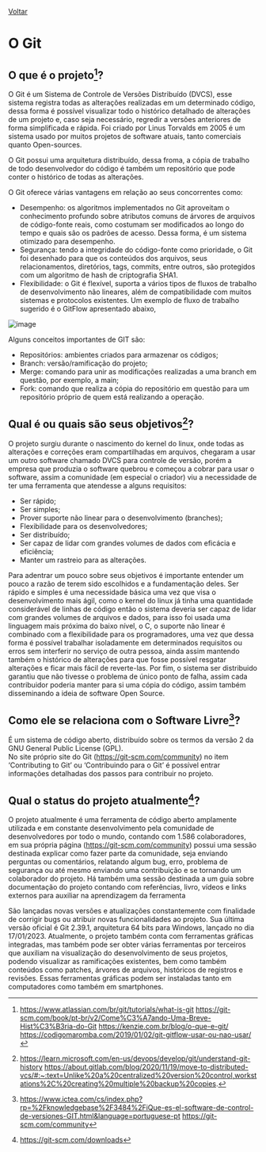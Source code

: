 [Voltar](intro.md)

# O Git

## O que é o projeto[^1]? 


O Git é um Sistema de Controle de Versões Distribuído (DVCS), esse sistema registra todas as alterações realizadas em um determinado código, dessa forma é possível visualizar todo o histórico detalhado de alterações de um projeto e, caso seja necessário, regredir a versões anteriores de forma simplificada e rápida. Foi criado por Linus Torvalds em 2005 é um sistema usado por muitos projetos de software atuais, tanto comerciais quanto Open-sources. 

O Git possui uma arquitetura distribuído, dessa froma, a cópia de trabalho de todo desenvolvedor do código é também um repositório que pode conter o histórico de todas as alterações. 

O Git oferece várias vantagens em relação ao seus concorrentes como: 

- Desempenho: os algoritmos implementados no Git aproveitam o conhecimento profundo sobre atributos comuns de árvores de arquivos de código-fonte reais, como costumam ser modificados ao longo do tempo e quais são os padrões de acesso. Dessa forma, é um sistema otimizado para desempenho. 
- Segurança: tendo a integridade do código-fonte como prioridade, o Git foi desenhado para que os conteúdos dos arquivos, seus relacionamentos, diretórios, tags, commits, entre outros, são protegidos com um algoritmo de hash de criptografia SHA1. 
- Flexibilidade: o Git é flexível, suporta a vários tipos de fluxos de trabalho de desenvolvimento não lineares, além de compatibilidade com muitos sistemas e protocolos existentes. Um exemplo de fluxo de trabalho sugerido é o GitFlow apresentado abaixo, 


![image](https://user-images.githubusercontent.com/56547429/214272903-6f55b7d7-2a8f-4ab4-a35d-b9b24ee66cf7.png)


Alguns conceitos importantes de GIT são: 

- Repositórios: ambientes criados para armazenar os códigos;
- Branch: versão/ramificação do projeto;
- Merge: comando para unir as modificações realizadas a  uma branch em questão, por exemplo, a main;
- Fork: comando que realiza a cópia do repositório em questão para um repositório próprio de quem está realizando a operação.

## Qual é ou quais são seus objetivos[^2]? 

O projeto surgiu durante o nascimento do kernel do linux, onde todas as alterações e correções eram compartilhadas em arquivos, chegaram a usar um outro software chamado DVCS para controle de versão, porém a empresa que produzia o software quebrou e começou a cobrar para usar o software, assim a comunidade (em especial o criador) viu a necessidade de ter uma ferramenta que atendesse a alguns requisitos:

- Ser rápido;
- Ser simples;
- Prover suporte não linear para o desenvolvimento (branches);
- Flexibilidade para os desenvolvedores;
- Ser distribuído;
- Ser capaz de lidar com grandes volumes de dados com eficácia e eficiência;
- Manter um rastreio para as alterações.


Para adentrar um pouco sobre seus objetivos é importante entender um pouco a razão de terem sido escolhidos e a fundamentação deles. Ser rápido e simples é uma necessidade básica uma vez que visa o desenvolvimento mais ágil, como o kernel do linux já tinha uma quantidade considerável de linhas de código então o sistema deveria ser capaz de lidar com grandes volumes de arquivos e dados, para isso foi usada uma linguagem mais próxima do baixo nível, o C, o suporte não linear é combinado com a flexibilidade para os programadores, uma vez que dessa forma é possível trabalhar isoladamente em determinados requisitos ou erros sem interferir no serviço de outra pessoa, ainda assim mantendo também o histórico de alterações para que fosse possível resgatar alterações e ficar mais fácil de reverte-las. Por fim, o sistema ser distribuido garantiu que não tivesse o problema de único ponto de falha, assim cada contribuidor poderia manter para si uma cópia do código, assim também disseminando a ideia de software Open Source.


## Como ele se relaciona com o Software Livre[^3]?

É um sistema de código aberto, distribuído sobre os termos da versão 2 da GNU General Public License (GPL).  
No site próprio site do Git (https://git-scm.com/community) no item ‘Contributing to Git’ ou ‘Contribuindo para o Git’ é possível entrar informações detalhadas dos passos para contribuir no projeto.

## Qual o status do projeto atualmente[^4]?

O projeto atualmente é uma ferramenta de código aberto amplamente utilizada e em constante desenvolvimento pela comunidade de desenvolvedores por todo o mundo, contando com 1.586 colaboradores, em sua própria página (https://git-scm.com/community) possui uma sessão destinada explicar como fazer parte da comunidade, seja enviando perguntas ou comentários, relatando algum bug, erro, problema de segurança ou até mesmo enviando uma contribuição e se tornando um colaborador do projeto. Há também uma sessão destinada a um guia sobre documentação do projeto contando com referências, livro, vídeos e links externos para auxiliar na aprendizagem da ferramenta

São lançadas novas versões e atualizações constantemente com finalidade de corrigir bugs ou atribuir novas funcionalidades ao projeto. Sua última versão oficial é Git 2.39.1, arquitetura 64 bits para Windows, lançado no dia 17/01/2023. Atualmente, o projeto também conta com ferramentas gráficas integradas, mas também pode ser obter várias ferramentas por terceiros que auxiliam na visualização do desenvolvimento de seus projetos, podendo visualizar as ramificações existentes, bem como também conteúdos como patches, árvores de arquivos, históricos de registros e revisões. Essas ferramentas gráficas podem ser instaladas tanto em computadores como também em smartphones.


[^1]: https://www.atlassian.com/br/git/tutorials/what-is-git 
  https://git-scm.com/book/pt-br/v2/Come%C3%A7ando-Uma-Breve-Hist%C3%B3ria-do-Git
  https://kenzie.com.br/blog/o-que-e-git/ 
  https://codigomaromba.com/2019/01/02/git-gitflow-usar-ou-nao-usar/
[^2]: https://learn.microsoft.com/en-us/devops/develop/git/understand-git-history
  https://about.gitlab.com/blog/2020/11/19/move-to-distributed-vcs/#:~:text=Unlike%20a%20centralized%20version%20control,workstations%2C%20creating%20multiple%20backup%20copies.
[^3]: https://www.ictea.com/cs/index.php?rp=%2Fknowledgebase%2F3484%2FiQue-es-el-software-de-control-de-versiones-GIT.html&language=portuguese-pt
  https://git-scm.com/community
[^4]: https://git-scm.com/downloads